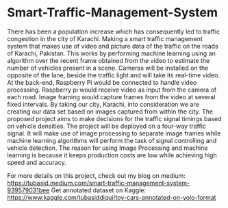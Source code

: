 # Smart-Traffic-Management-System
There has been a population increase which has consequently led to traffic congestion in the city of Karachi. Making a smart traffic management system that makes use of video and picture data of the traffic on the roads of Karachi, Pakistan.   This works by performing machine learning using an algorithm over the recent frame obtained from the video to estimate the number of vehicles present in a scene. Cameras will be installed on the opposite of the lane, beside the traffic light and will take its real-time video. At the back-end, Raspberry Pi would be connected to handle video processing. Raspberry pi would receive video as input from the camera of each road. Image framing would capture frames from the video at several fixed intervals. By taking our city, Karachi, into consideration we are creating our data set based on images captured from within the city. The proposed project aims to make decisions for the traffic signal timings based on vehicle densities. The project will be deployed on a four-way traffic signal.   It will make use of image processing to separate image frames while machine learning algorithms will perform the task of signal controlling and vehicle detection. The reason for using Image Processing and machine learning is because it keeps production costs are low while achieving high speed and accuracy.

For more details on this project, check out my blog on medium: https://tubasid.medium.com/smart-traffic-management-system-939579031bee
Get annotated dataset on Kaggle: https://www.kaggle.com/tubasiddiqui/toy-cars-annotated-on-yolo-format
